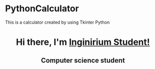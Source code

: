 # PythonCalculator
This is a calculator created by using Tkinter Python


<h1 align="center">Hi there, I'm <a href="https://inginirium.ru/" target="_blank">Inginirium Student!</a></h1>
<h2 align="center">Computer science student</h2>
